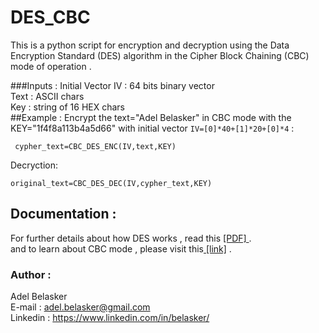 # DES_CBC
This is a python script for encryption and decryption using the Data Encryption Standard (DES) algorithm in the Cipher Block Chaining (CBC) mode of operation . <br/>

###Inputs :
Initial Vector IV : 64 bits binary vector <br/>
Text : ASCII chars <br/>
Key : string of 16 HEX chars 
<br/>
##Example :
Encrypt the text="Adel Belasker" in CBC mode with the KEY="1f4f8a113b4a5d66" with initial vector ```IV=[0]*40+[1]*20+[0]*4``` :

``` cypher_text=CBC_DES_ENC(IV,text,KEY)``` <br/>

Decryction:

```original_text=CBC_DES_DEC(IV,cypher_text,KEY)```

## Documentation :
For further details about how DES works , read this <a href="http://highered.mheducation.com/sites/dl/free/007070208x/877405/Chapter_06_Data_Encription_Standard.pdf"> [PDF] </a> .<br/>
and to learn about CBC mode , please visit this<a href="https://de.wikipedia.org/wiki/Cipher_Block_Chaining_Mode"> [link]</a> . 


### Author :
Adel Belasker<br/>
E-mail : adel.belasker@gmail.com <br/>
Linkedin : https://www.linkedin.com/in/belasker/




